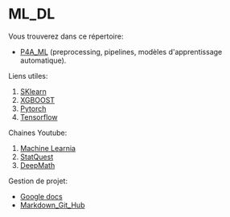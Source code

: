 # ML_DL

Vous trouverez dans ce répertoire: 

* [P4A_ML](../P4A/ML_DL/P4A_ML.py) (preprocessing, pipelines, modèles d'apprentissage automatique).

Liens utiles:

1. [SKlearn](https://scikit-learn.org/stable/index.html)
2. [XGBOOST](https://xgboost.readthedocs.io/en/latest/#)
3. [Pytorch](https://pytorch.org/)
4. [Tensorflow](https://www.tensorflow.org/)

Chaines Youtube: 

1. [Machine Learnia](https://www.youtube.com/channel/UCmpptkXu8iIFe6kfDK5o7VQ)
2. [StatQuest](https://www.youtube.com/channel/UCtYLUTtgS3k1Fg4y5tAhLbw)
3. [DeepMath](https://www.youtube.com/c/deepmath)

Gestion de projet:

* [Google docs](https://docs.google.com/spreadsheets/d/1xDxr-NuvUUFXBqmwCNTOrqMlhHkW6-RR7IbbBCuKu4Q/edit?pli=1#gid=0)
* [Markdown_Git_Hub](https://github.com/adam-p/markdown-here/wiki/Markdown-Cheatsheet)
